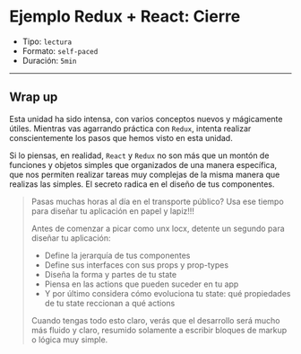# Ejemplo Redux + React: Cierre

* Tipo: `lectura`
* Formato: `self-paced`
* Duración: `5min`

***

## Wrap up

Esta unidad ha sido intensa, con varios conceptos nuevos y mágicamente útiles.
Mientras vas agarrando práctica con `Redux`, intenta realizar conscientemente
los pasos que hemos visto en esta unidad.

Si lo piensas, en realidad, `React` y `Redux` no son más que un montón de
funciones y objetos simples que organizados de una manera específica, que nos
permiten realizar tareas muy complejas de la misma manera que realizas las
simples. El secreto radica en el diseño de tus componentes.

> Pasas muchas horas al día en el transporte público? Usa ese tiempo para
> diseñar tu aplicación en papel y lapiz!!!
>
> Antes de comenzar a picar como unx locx, detente un segundo para diseñar tu
> aplicación:
>
> * Define la jerarquía de tus componentes
> * Define sus interfaces con sus props y prop-types
> * Diseña la forma y partes de tu state
> * Piensa en las actions que pueden suceder en tu app
> * Y por último considera cómo evoluciona tu state: qué propiedades de tu state
>   reccionan a qué actions
>
> Cuando tengas todo esto claro, verás que el desarrollo será mucho más fluido y
> claro, resumido solamente a escribir bloques de markup o lógica muy simple.
